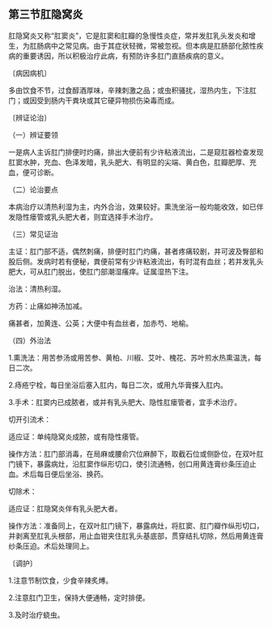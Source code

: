 ## 第三节肛隐窝炎

肛隐窝炎又称“肛窦炎”，它是肛窦和肛瓣的急慢性炎症，常并发肛乳头发炎和增生，为肛肠病中之常见病。由于其症状轻微，常被忽视。但本病是肛肠部化脓性疾病的重要诱因，所以积极治疗此病，有预防许多肛门直肠疾病的意义。

〔病因病机〕

多由饮食不节，过食醇酒厚味，辛辣刺激之品；或虫积骚扰，湿热内生，下注肛门；或因受到肠内干粪块或其它硬异物损伤染毒而成。

〔辨证论治〕

（一）辨证要领

一是病人主诉肛门排便时灼痛，排出大便前有少许粘液流出，二是窥肛器检查发现肛窦水肿，充血、色泽发暗，乳头肥大、有明显的尖端、黄白色，肛瓣肥厚、充血，便可诊断。

（二）论治要点

本病治疗以清热利湿为主，内外合治，效果较好。熏洗坐浴一般均能收效，如已伴发隐性瘘管或乳头肥大者，则宜选择手术治疗。

（三）常见证治

主证：肛门部不适，偶然刺痛，排便时肛门灼痛，甚者疼痛较剧，并可波及臀部和股后侧。发病时若有便秘，粪便前常有少许粘液流出，有时混有血丝；若并发乳头肥大，可从肛门脱出，使肛门部潮湿瘙痒。证属湿热下注。

治法：清热利湿。

方药：止痛如神汤加减。

痛甚者，加黄连、公英；大便中有血丝者，加赤芍、地榆。

（四）外治法

1.熏洗法：用苦参汤或用苦参、黄柏、川椒、艾叶、槐花、苏叶煎水热熏温洗，每日二次。

2.痔疮宁栓，每日坐浴后塞入肛内，每日二次，或用九华膏搽入肛内。

3.手术：肛窦内已成脓者，或并有乳头肥大、隐性肛瘘管者，宜手术治疗。

切开引流术：

适应证：单纯隐窝炎成脓，或有隐性痿管。

操作方法：肛门部消毒，在局麻或腰俞穴位麻醉下，取截石位或侧卧位，在双叶肛门镜下，暴露病灶，沿肛窦作纵形切口，使引流通畅，创口用黄连膏纱条压迫止血。术后每日便后坐浴、换药。

切除术：

适应证：肛隐窝炎伴有乳头肥大者。

操作方法：准备同上，在双叶肛门镜下，暴露病灶，将肛窦、肛门瓣作纵形切口，并剥离至肛乳头根部，用止血钳夹住肛乳头基底部，贯穿结扎切除，然后用黄连膏纱条压迫。术后处理同上。

〔调护〕

1.注意节制饮食，少食辛辣炙煿。

2.注意肛门卫生，保持大便通畅，定时排便。

3.及时治疗蛲虫。
